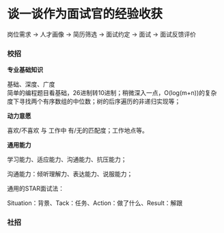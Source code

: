 谈一谈作为面试官的经验收获
====
岗位需求 ->  人才画像 -> 简历筛选 -> 面试约定  -> 面试 -> 面试反馈评价

### 校招
**专业基础知识**

基础、深度、广度<br>
简单的编程题目看基础，26进制转10进制；稍微深入一点，O(log(m+n))的复杂度下寻找两个有序数组的中位数；树的后序遍历的非递归实现等；<br>

**动力意愿**

喜欢/不喜欢  与 工作中 有/无的匹配度；工作地点等。

**通用能力**

学习能力、适应能力、沟通能力、抗压能力；

沟通能力：倾听理解力、表达能力、说服能力；

通用的STAR面试法：

Situation：背景、Tack：任务、Action：做了什么、Result：解跟


### 社招
